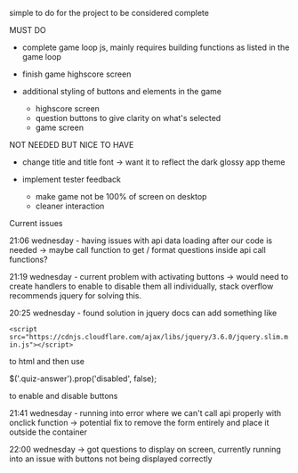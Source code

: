 simple to do for the project to be considered complete

MUST DO

- complete game loop js, mainly requires building functions as listed in the game loop

- finish game highscore screen

- additional styling of buttons and elements in the game
  - highscore screen
  - question buttons to give clarity on what's selected
  - game screen

NOT NEEDED BUT NICE TO HAVE

- change title and title font -> want it to reflect the dark glossy app theme

- implement tester feedback
  - make game not be 100% of screen on desktop
  - cleaner interaction

Current issues

21:06 wednesday - having issues with api data loading after our code is needed -> maybe call function to get / format questions inside api call functions?

21:19 wednesday - current problem with activating buttons -> would need to create handlers to enable to disable them all individually, stack overflow recommends jquery for solving this.

20:25 wednesday - found solution in jquery docs can add something like

`<script src="https://cdnjs.cloudflare.com/ajax/libs/jquery/3.6.0/jquery.slim.min.js"></script>`

to html and then use

$('.quiz-answer').prop('disabled', false);

to enable and disable buttons

21:41 wednesday - running into error where we can't call api properly with onclick function -> potential fix to remove the form entirely and place it outside the container

22:00 wednesday -> got questions to display on screen, currently running into an issue with buttons not being displayed correctly

